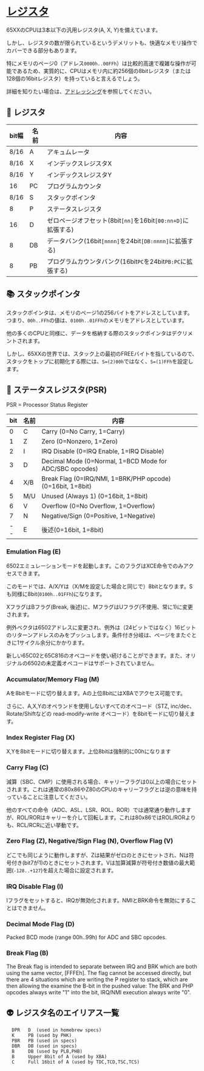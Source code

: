 # [レジスタ](https://problemkaputt.de/fullsnes.htm#cpuregistersandflags)

65XXのCPUは3本以下の汎用レジスタ(A, X, Y)を備えています。

しかし、レジスタの数が限られているというデメリットも、快適なメモリ操作でカバーできる部分もあります。

特にメモリのページ0（アドレス`0000h..00FFh`）は比較的高速で複雑な操作が可能であるため、実質的に、CPUはメモリ内に約256個の8bitレジスタ（または128個の16bitレジスタ）を持っていると言えるでしょう。

詳細を知りたい場合は、[アドレッシング](addressing.md)を参照してください。

## 👾 レジスタ

 bit幅 | 名前 | 内容
---- | ---- | ---- 
8/16  | A   | アキュムレータ
8/16  | X   | インデックスレジスタX
8/16  | Y   | インデックスレジスタY
16    | PC  | プログラムカウンタ
8/16  | S   | スタックポインタ
8     | P   | ステータスレジスタ
16    | D   | ゼロページオフセット(8bit`[nn]`を16bit`[00:nn+D]`に拡張する)
8     | DB  | データバンク(16bit`[nnnn]`を24bit`[DB:nnnn]`に拡張する)
8     | PB  | プログラムカウンタバンク(16bit`PC`を24bit`PB:PC`に拡張する)

## 📚 スタックポインタ

スタックポインタは、メモリのページ1の256バイトをアドレスとしています。つまり、`00h..FFh`の値は、`0100h..01FFh`のメモリをアドレスとしています。

他の多くのCPUと同様に、データを格納する際のスタックポインタはデクリメントされます。

しかし、65XXの世界では、スタック上の最初のFREEバイトを指しているので、スタックをトップに初期化する際には、`S=(2)00h`ではなく、`S=(1)FFh`を設定します。

## 🚩 ステータスレジスタ(PSR)

PSR = Processor Status Register

 bit | 名前 | 内容
---- | ---- | ---- 
  0  | C   | Carry         (0=No Carry, 1=Carry)
  1  | Z   | Zero          (0=Nonzero, 1=Zero)
  2  | I   | IRQ Disable   (0=IRQ Enable, 1=IRQ Disable)
  3  | D   | Decimal Mode  (0=Normal, 1=BCD Mode for ADC/SBC opcodes)
  4  | X/B | Break Flag    (0=IRQ/NMI, 1=BRK/PHP opcode)  (0=16bit, 1=8bit)
  5  | M/U | Unused        (Always 1)                     (0=16bit, 1=8bit)
  6  | V   | Overflow      (0=No Overflow, 1=Overflow)
  7  | N   | Negative/Sign (0=Positive, 1=Negative)
  --  | E   | 後述(0=16bit, 1=8bit)

### Emulation Flag (E)

6502エミュレーションモードを起動します。このフラグはXCE命令でのみアクセスできます。

このモードでは、A/X/Yは（X/Mを設定した場合と同じで）8bitとなります。Sも同様に8bit(`0100h..01FFh`)になります。

XフラグはBフラグ(Break, 後述)に、MフラグはUフラグ(不使用、常に1)に変更されます。

例外ベクタは6502アドレスに変更され、例外は（24ビットではなく）16ビットのリターンアドレスのみをプッシュします。条件付き分岐は、ページをまたぐときに1サイクル余分にかかります。

新しい65C02と65C816のオペコードを使い続けることができます。また、オリジナルの6502の未定義オペコードはサポートされていません。

### Accumulator/Memory Flag (M)

Aを8bitモードに切り替えます。Aの上位8bitにはXBAでアクセス可能です。

さらに、A,X,Yのオペランドを使用しないすべてのオペコード（STZ, inc/dec、Rotate/Shiftなどの read-modify-write オペコード）を8bitモードに切り替えます。

### Index Register Flag (X)

X,Yを8bitモードに切り替えます。上位8bitは強制的に00hになります

### Carry Flag (C)

減算（SBC、CMP）に使用される場合、キャリーフラグは0以上の場合にセットされます。これは通常の80x86やZ80のCPUのキャリーフラグとは逆の意味を持っていることに注意してください。

他のすべての命令（ADC、ASL、LSR、ROL、ROR）では通常通り動作しますが、ROL/RORはキャリーを介して回転します。これは80x86ではROL/RORよりも、RCL/RCRに近い挙動です。

### Zero Flag (Z), Negative/Sign Flag (N), Overflow Flag (V)

どこでも同じように動作しますが、Zは結果がゼロのときにセットされ、Nは符号付き(bit7が1)のときにセットされます。Vは加算減算が符号付き数値の最大範囲(`-128..+127`)を超えた場合に設定されます。

### IRQ Disable Flag (I)

Iフラグをセットすると、IRQが無効化されます。NMIとBRK命令を無効にすることはできません。

### Decimal Mode Flag (D)

Packed BCD mode (range 00h..99h) for ADC and SBC opcodes.

### Break Flag (B)

The Break flag is intended to separate between IRQ and BRK which are both using the same vector, \[FFFEh\]. The flag cannot be accessed directly, but there are 4 situations which are writing the P register to stack, which are then allowing the examine the B-bit in the pushed value: The BRK and PHP opcodes always write "1" into the bit, IRQ/NMI execution always write "0".

## 👽 レジスタ名のエイリアス一覧

```
  DPR   D  (used in homebrew specs)
  K     PB (used by PHK)
  PBR   PB (used in specs)
  DBR   DB (used in specs)
  B     DB (used by PLB,PHB)
  B     Upper 8bit of A (used by XBA)
  C     Full 16bit of A (used by TDC,TCD,TSC,TCS)
```

